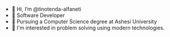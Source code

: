 - 👋 Hi, I’m @tinotenda-alfaneti
- 👀 Software Developer
- 🌱 Pursuing a Computer Science degree at Ashesi University
- 💞️ I'm interested in problem solving using modern technologies.


<!---
tinotenda-alfaneti/tinotenda-alfaneti is a ✨ special ✨ repository because its `README.md` (this file) appears on your GitHub profile.
You can click the Preview link to take a look at your changes.
--->
